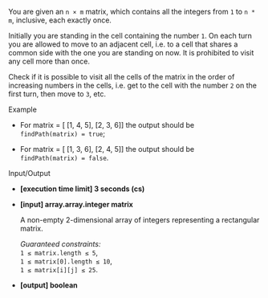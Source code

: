 
You are given an  `n × m`  matrix, which contains all the integers from  `1`  to  `n * m`, inclusive, each exactly once.

Initially you are standing in the cell containing the number  `1`. On each turn you are allowed to move to an adjacent cell, i.e. to a cell that shares a common side with the one you are standing on now. It is prohibited to visit any cell more than once.

Check if it is possible to visit all the cells of the matrix in the order of increasing numbers in the cells, i.e. get to the cell with the number  `2`  on the first turn, then move to  `3`, etc.

Example

-   For
    matrix = [
    [1, 4, 5], 
    [2, 3, 6]] 
    the output should be  
    `findPath(matrix) = true`;
    
-   For
    matrix = [
    [1, 3, 6], 
    [2, 4, 5]] 
    the output should be  
    `findPath(matrix) = false`.
    

Input/Output

-   **[execution time limit] 3 seconds (cs)**
    
-   **[input] array.array.integer matrix**
    
    A non-empty 2-dimensional array of integers representing a rectangular matrix.
    
    _Guaranteed constraints:_  
    `1 ≤ matrix.length ≤ 5`,  
    `1 ≤ matrix[0].length ≤ 10`,  
    `1 ≤ matrix[i][j] ≤ 25`.
    
-   **[output] boolean**